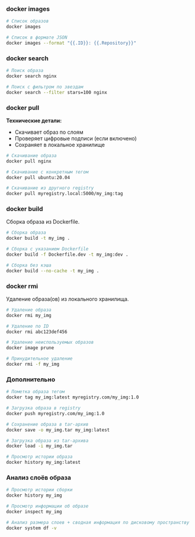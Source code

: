 ### docker images
```bash
# Список образов
docker images

# Список в формате JSON
docker images --format "{{.ID}}: {{.Repository}}"
```

### docker search
```bash
# Поиск образа
docker search nginx

# Поиск с фильтром по звездам
docker search --filter stars=100 nginx
```

### docker pull
**Технические детали:**
- Скачивает образ по слоям
- Проверяет цифровые подписи (если включено)
- Сохраняет в локальное хранилище
```bash
# Скачивание образа
docker pull nginx

# Скачивание с конкретным тегом
docker pull ubuntu:20.04

# Скачивание из другного registry
docker pull myregistry.local:5000/my_img:tag
```

### docker build
Сборка образа из Dockerfile.
```bash
# Сборка образа
docker build -t my_img .

# Сборка с указанием Dockerfile
docker build -f Dockerfile.dev -t my_img:dev .

# Сборка без кэша
docker build --no-cache -t my_img .
```

### docker rmi
Удаление образа(ов) из локального хранилища.
```bash
# Удаление образа
docker rmi my_img

# Удаление по ID
docker rmi abc123def456

# Удаление неиспользуемых образов
docker image prune

# Принудительное удаление
docker rmi -f my_img
```

### Дополнительно
```bash
# Пометка образа тегом
docker tag my_img:latest myregistry.com/my_img:1.0

# Загрузка образа в registry
docker push myregistry.com/my_img:1.0

# Сохранение образа в tar-архив
docker save -o my_img.tar my_img:latest

# Загрузка образа из tar-архива
docker load -i my_img.tar

# Просмотр истории образа
docker history my_img:latest
```

### Анализ слоёв образа
```bash
# Просмотр истории сборки
docker history my_img

# Просмотр информации об образе
docker inspect my_img

# Анализ размера слоев + сводная информация по дисковому пространству
docker system df -v
```